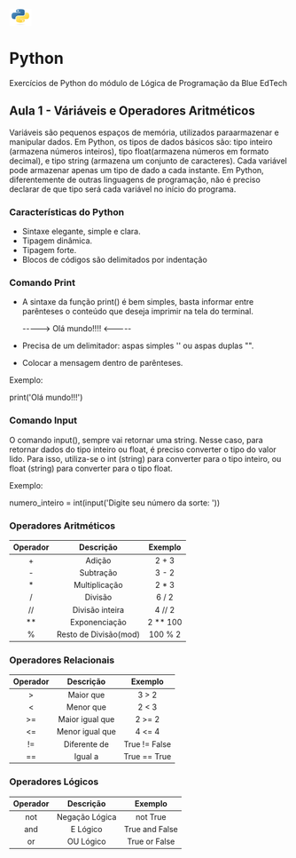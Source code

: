 <img alt="Dara-Python" height="30" width="40" src="https://raw.githubusercontent.com/devicons/devicon/master/icons/python/python-original.svg"><h1>Python</h1>

Exercícios de Python do módulo de Lógica de Programação da Blue EdTech 

## Aula 1 - Váriáveis e Operadores Aritméticos
Variáveis são pequenos espaços de memória, utilizados paraarmazenar e manipular dados. Em Python, os tipos de dados básicos são: tipo inteiro (armazena números inteiros), tipo float(armazena números em formato decimal), e tipo string (armazena um conjunto de caracteres). Cada variável pode armazenar apenas um tipo de dado a cada instante. Em Python, diferentemente de outras linguagens de programação, não é preciso declarar de que tipo será cada variável no início do programa.

### Características do Python 
- Sintaxe elegante, simple e clara.
- Tipagem dinâmica.
- Tipagem forte.
- Blocos de códigos são delimitados por indentação

### Comando Print
- A sintaxe da função print() é bem simples, basta informar entre parênteses o conteúdo que deseja imprimir na tela do terminal.

  -----> Olá mundo!!!! <-----

- Precisa de um delimitador: aspas simples ''
ou aspas duplas "".
- Colocar a mensagem dentro de parênteses.

Exemplo: 

print('Olá mundo!!!')

### Comando Input
O comando input(), sempre vai retornar uma string. Nesse caso, para retornar dados do tipo inteiro ou float, é preciso converter o tipo do valor lido. Para isso, utiliza-se o int (string) para converter para o tipo inteiro, ou float (string) para converter para o tipo float.

Exemplo:

numero_inteiro = int(input('Digite seu número da sorte: '))

### Operadores Aritméticos

| Operador | Descrição | Exemplo |
| :---:| :---: | :---: |
|+|Adição|2 + 3|
|-|Subtração|3 - 2|
|* |Multiplicação|2 * 3|
|/|Divisão| 6 / 2|
|//| Divisão inteira|4 // 2|
|**| Exponenciação| 2 ** 100|
|%| Resto de Divisão(mod)|100 % 2|

### Operadores Relacionais

|Operador | Descrição | Exemplo|
| :---:| :---: | :---:|
|>| Maior que| 3 > 2|
|<| Menor que| 2 < 3|
|>=| Maior igual que| 2 >= 2|
|<=| Menor igual que| 4 <= 4|
|!=| Diferente de | True != False|
|==| Igual a | True == True|

### Operadores Lógicos

|Operador|Descrição|Exemplo|
| :---: | :---: | :---: |
| not | Negação Lógica | not True|
| and | E Lógico | True and False |
| or | OU Lógico | True or False |



